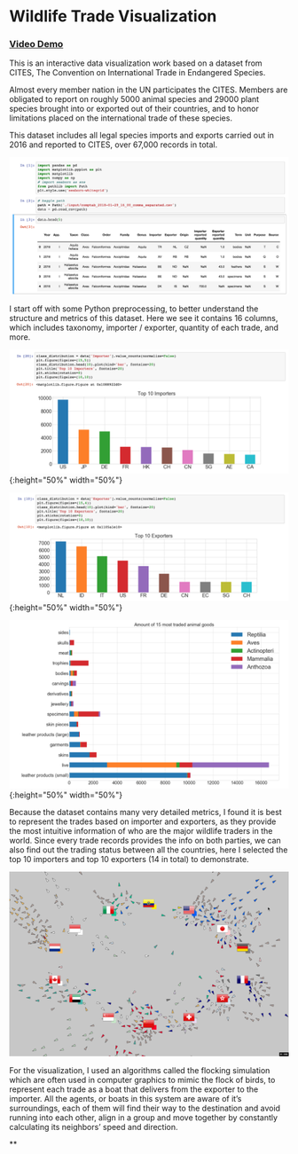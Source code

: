 # Wildlife Trade Visualization

### [Video Demo](http://cyxu.tv/portfolio/worlds-top-wildlife-buyers-and-sellers-in-2016/)

This is an interactive data visualization work based on a dataset from CITES, The Convention on International Trade in Endangered Species.

Almost every member nation in the UN participates the CITES. Members are obligated to report on roughly 5000 animal species and 29000 plant species brought into or exported out of their countries, and to honor limitations placed on the international trade of these species.

This dataset includes all legal species imports and exports carried out in 2016 and reported to CITES, over 67,000 records in total.

![img1](img/datavis_1.png?s=200)

I start off with some Python preprocessing, to better understand the structure and metrics of this dataset. Here we see it contains 16 columns, which includes taxonomy, importer / exporter, quantity of each trade, and more.

![img2](img/datavis_2.png "Data processing"){:height="50%" width="50%"}

![img3](img/datavis_3.png "Data processing"){:height="50%" width="50%"}

![img4](img/datavis_4.png "Data processing"){:height="50%" width="50%"}

Because the dataset contains many very detailed metrics, I found it is best to represent the trades based on importer and exporters, as they provide the most intuitive information of who are the major wildlife traders in the world. Since every trade records provides the info on both parties, we can also find out the trading status between all the countries, here I selected the top 10 importers and top 10 exporters (14 in total) to demonstrate.

![demo](img/gif.gif "GIF demo")

For the visualization, I used an algorithms called the flocking simulation which are often used in computer graphics to mimic the flock of birds, to represent each trade as a boat that delivers from the exporter to the importer. All the agents, or boats in this system are aware of it’s surroundings, each of them will find their way to the destination and avoid running into each other, align in a group and move together by constantly calculating its neighbors’ speed and direction.

**
